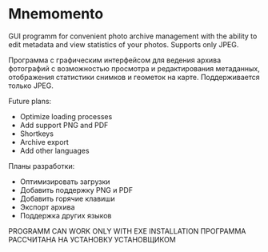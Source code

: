 # Mnemomento
GUI programm for convenient photo archive management with the ability to edit metadata and view statistics of your photos.
Supports only JPEG.

Программа с графическим интерфейсом для ведения архива фотографий с возможностью просмотра и редактирования метаданных, отображения статистики снимков и геометок на карте.
Поддерживается только JPEG.


Future plans:
- Optimize loading processes
- Add support PNG and PDF
- Shortkeys
- Archive export
- Add other languages

Планы разработки:
- Оптимизировать загрузки
- Добавить поддержку PNG и PDF
- Добавить горячие клавиши
- Экспорт архива
- Поддержка других языков



PROGRAMM CAN WORK ONLY WITH EXE INSTALLATION
ПРОГРАММА РАССЧИТАНА НА УСТАНОВКУ УСТАНОВЩИКОМ
